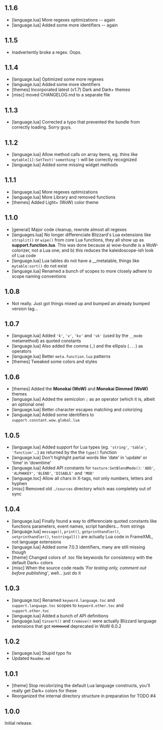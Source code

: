 ## 1.1.6
- [language.lua] More regexes optimizations -- again
- [language.lua] Added some more identifiers -- again

## 1.1.5
- Inadvertently broke a regex. Oops.

## 1.1.4
- [language.lua] Optimized some more regexes
- [language.lua] Added some more identifiers
- [themes] Incorporated latest (v1.7) Dark and Dark+ themes
- [misc] moved CHANGELOG.md to a separate file

## 1.1.3
- [language.lua] Corrected a typo that prevented the bundle from correctly loading. Sorry guys.

## 1.1.2
- [language.lua] Allow method calls on array items, eg. thins like `mytable[1]:SetText('something')` will be correctly recognized
- [language.lua] Added some missing widget methods

## 1.1.1
- [language.lua] More regexes optimizations
- [language.lua] More Library and removed functions
- [themes] Added Light+ (WoW) color theme

## 1.1.0
- [general] Major code cleanup, rewrote almost all regexes
- [languages.lua] No longer differenciate Blizzard's Lua extensions like `strsplit()` or `wipe()` from core Lua functions, they all show up as **support.function.lua**. This was done because a) wow-bundle is a WoW-colorizer, not a Lua one; and b) this reduces the kaleidoscope-ish look of Lua code
- [language.lua] Lua tables do not have a __metatable, things like `mytable:sort()` do not exist
- [language.lua] Renamed a bunch of scopes to more closely adhere to scope naming conventions

## 1.0.8
- Not really. Just got things mixed up and bumped an already bumped version tag...

## 1.0.7
- [language.lua] Added `'k'`, `'v'`, `'kv'` and `'vk'` (used by the `__mode` metamethod) as quoted constants
- [language.lua] Also added the comma (`,`) and the ellipsis (`...`) as operators
- [language.lua] Better `meta.function.lua` patterns
- [themes] Tweaked some colors and styles

## 1.0.6
- [themes] Added the **Monokai (WoW)** and **Monokai Dimmed (WoW)** themes
- [language.lua] Added the semicolon `;` as an operator (which it is, albeit an optional one)
- [language.lua] Better character escapes matching and colorizing
- [language.lua] Added some identifiers to `support.constant.wow.global.lua`

## 1.0.5
- [language.lua] Added support for Lua types (eg. `'string'`, `'table'`, `'function'`...) as returned by the the `type()` function
- [language.lua] Don't highlight partial words like 'date' in 'update' or 'time' in 'downtime'
- [language.lua] Added API constants for `texture:SetBlendMode()`: `'ADD'`, `'ALPHAKEY'`, `'BLEND'`, `'DISABLE'` and `'MOD'`
- [language.toc] Allow all chars in X-tags, not only numbers, letters and hyphen
- [misc] Removed old `./sources` directory which was completely out of sync

## 1.0.4
- [language.lua] Finally found a way to differenciate quoted constants like functions parameters, event names, script handlers... from strings
- [language.lua] `message()`, `print()`, `getprinthandler()`, `setprinthandler()`, `tostringall()` are actually Lua code in FrameXML, not language extensions
- [language.lua] Added some 7.0.3 identifiers, many are still missing though
- [theme] Changed colors of .toc file keywords for consistency with the default Dark+ colors
- [misc] When the source code reads _'For testing only, comment out before publishing'_, well... just do it

## 1.0.3
- [language.toc] Renamed `keyword.language.toc` and `support.language.toc` scopes to `keyword.other.toc` and `support.other.toc`
- [language.lua] Added a bunch of API definitions
- [language.lua] `tinsert()` and `tremove()` were actually Blizzard language extensions that got ~~removed~~ deprecated in WoW 6.0.2

## 1.0.2
- [language.lua] Stupid typo fix
- Updated `Readme.md`

## 1.0.1
- [theme] Stop recolorizing the default Lua language constructs, you'll really get Dark+ colors for these
- Reorganized the internal directory structure in preparation for TODO #4

## 1.0.0
Initial release.
